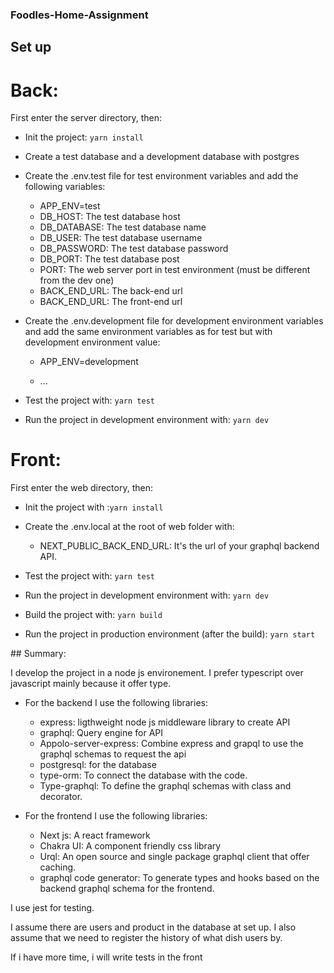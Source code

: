 ### Foodles-Home-Assignment

## Set up

# Back:

First enter the server directory, then:

- Init the project: `yarn install`

- Create a test database and a development database with postgres

- Create the .env.test file for test environment variables and add the following variables:

  - APP_ENV=test
  - DB_HOST: The test database host
  - DB_DATABASE: The test database name
  - DB_USER: The test database username
  - DB_PASSWORD: The test database password
  - DB_PORT: The test database post
  - PORT: The web server port in test environment (must be different from the dev one)
  - BACK_END_URL: The back-end url
  - BACK_END_URL: The front-end url

- Create the .env.development file for development environment variables and add the same environment variables as for test but with development environment value:

  - APP_ENV=development

  - ...

- Test the project with: `yarn test`

- Run the project in development environment with: `yarn dev`
# Front:

First enter the web directory, then:

- Init the project with :`yarn install`

- Create the .env.local at the root of web folder with:

  - NEXT_PUBLIC_BACK_END_URL: It's the url of your graphql backend API.

- Test the project with: `yarn test`

- Run the project in development environment with: `yarn dev`

- Build the project with: `yarn build`

- Run the project in production environment (after the build): `yarn start`

## Summary:

I develop the project in a node js environement. I prefer typescript over javascript mainly because it offer type.

- For the backend I use the following libraries:
	- express: ligthweight node js middleware library to create API
	- graphql: Query engine for API
	- Appolo-server-express: Combine express and grapql to use the graphql schemas to request the api
	- postgresql: for the database
	- type-orm: To connect the database with the code.
	- Type-graphql: To define the graphql schemas with class and decorator.

- For the frontend I use the following libraries:
	- Next js: A react framework
	- Chakra UI: A component friendly css library
	- Urql: An open source and single package graphql client that offer caching.
	- graphql code generator: To generate types and hooks based on the backend graphql schema for the frontend.


I use jest for testing.

I assume there are users and product in the database at set up.
I also assume that we need to register the history of what dish users by.

If i have more time, i will write tests in the front
